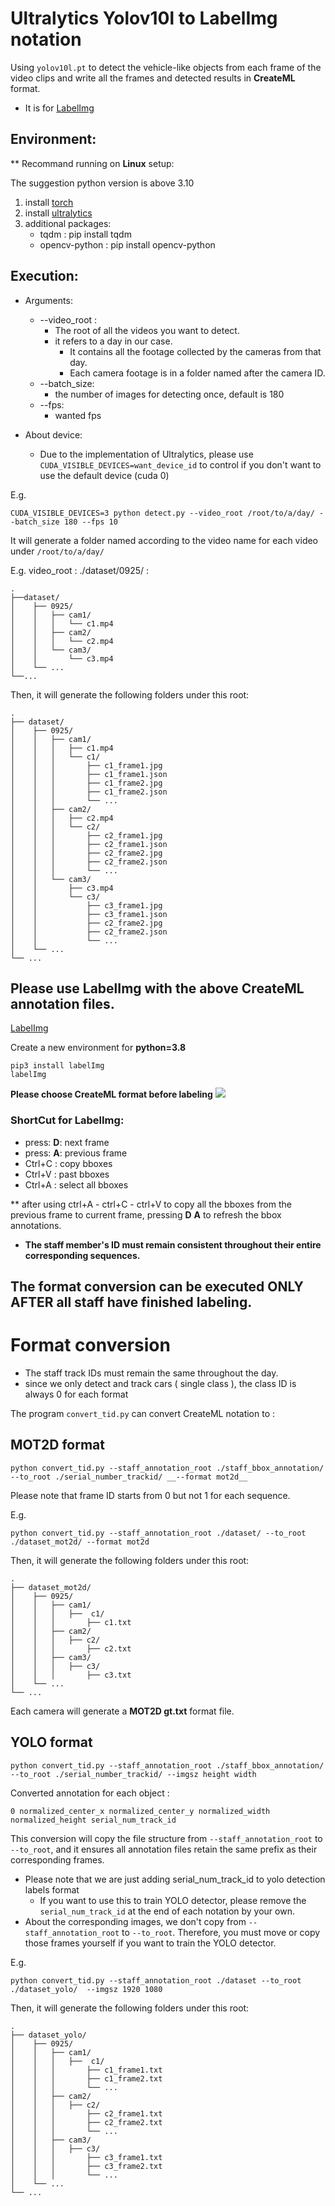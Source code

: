 # Ultralytics Yolov10l to LabelImg notation

Using ```yolov10l.pt``` to detect the vehicle-like objects from each frame of the video clips and write all the frames and detected results in __CreateML__ format.

- It is for [LabelImg](https://github.com/HumanSignal/labelImg.git)

## Environment:

** Recommand running on __Linux__ 
setup:

The suggestion python version is above 3.10

1. install [torch](https://pytorch.org/get-started/locally/)
2. install [ultralytics](https://docs.ultralytics.com/quickstart/)
3. additional packages:
    - tqdm : pip install tqdm 
    - opencv-python : pip install opencv-python




## Execution:

- Arguments:
    - --video_root :
        - The root of all the videos you want to detect. 
        - it refers to a day in our case.
            - It contains all the footage collected by the cameras from that day.
            - Each camera footage is in a folder named after the camera ID.
    - --batch_size:
        - the number of images for detecting once, default is 180
    - --fps:
        - wanted fps
- About device:

    - Due to the implementation of Ultralytics, please use ```CUDA_VISIBLE_DEVICES=want_device_id``` to control if you don't want to use the default device (cuda 0) 

E.g.
```
CUDA_VISIBLE_DEVICES=3 python detect.py --video_root /root/to/a/day/ --batch_size 180 --fps 10
```

It will generate a folder named according to the video name for each video under ```/root/to/a/day/```

E.g. 
video_root : ./dataset/0925/ :
```
.
├──dataset/
│    ├── 0925/
│    │   ├── cam1/
│    │   │   └── c1.mp4
│    │   ├── cam2/
│    │   │   └── c2.mp4
│    │   └── cam3/
│    │       └── c3.mp4  
│    └── ...
└──...
```

Then, it will generate the following folders under this root:
```
.
├── dataset/
│    ├── 0925/
│    │   ├── cam1/
│    │   │   ├── c1.mp4
│    │   │   └── c1/
│    │   │       ├── c1_frame1.jpg
│    │   │       ├── c1_frame1.json
│    │   │       ├── c1_frame2.jpg
│    │   │       ├── c1_frame2.json
│    │   │       └── ...
│    │   ├── cam2/
│    │   │   ├── c2.mp4
│    │   │   └── c2/
│    │   │       ├── c2_frame1.jpg
│    │   │       ├── c2_frame1.json
│    │   │       ├── c2_frame2.jpg
│    │   │       ├── c2_frame2.json
│    │   │       └── ...
│    │   └── cam3/
│    │       ├── c3.mp4  
│    │       └── c3/
│    │           ├── c3_frame1.jpg
│    │           ├── c3_frame1.json
│    │           ├── c2_frame2.jpg
│    │           ├── c2_frame2.json
│    │           └── ...
│    └── ...
└── ...
```

## Please use LabelImg with the above CreateML annotation files.
[LabelImg](https://github.com/HumanSignal/labelImg.git)

Create a new environment for __python=3.8__
```
pip3 install labelImg
labelImg
```

__Please choose CreateML format before labeling__
<img src="./doc/labelimg.png">
### ShortCut for LabelImg:
- press: __D__: next frame
- press: __A__: previous frame
- Ctrl+C : copy  bboxes
- Ctrl+V : past bboxes
- Ctrl+A : select all bboxes

** after using ctrl+A - ctrl+C - ctrl+V to copy all the bboxes from
the previous frame to current frame, pressing __D__ __A__ to refresh the 
bbox annotations.

- __The staff member's ID must remain consistent throughout their entire corresponding sequences.__

## The format conversion can be executed ONLY AFTER all staff have finished labeling.

# Format conversion

- The staff track IDs must remain the same throughout the day.
- since we only detect and track cars ( single class ), the class ID is always 0 for each format

The program ```convert_tid.py``` can convert CreateML notation to :


## MOT2D format
```
python convert_tid.py --staff_annotation_root ./staff_bbox_annotation/
--to_root ./serial_number_trackid/ __--format mot2d__ 
```
Please note that frame ID starts from 0 but not 1 for each sequence.

E.g. 
```
python convert_tid.py --staff_annotation_root ./dataset/ --to_root ./dataset_mot2d/ --format mot2d
```

Then, it will generate the following folders under this root:
```
.
├── dataset_mot2d/
│    ├── 0925/
│    │   ├── cam1/
│    │   │   ├──  c1/
│    │   │       ├── c1.txt
│    │   ├── cam2/
│    │   │   ├── c2/
│    │   │       ├── c2.txt
│    │   ├── cam3/
│    │   │   ├── c3/
│    │   │       ├── c3.txt
│    └── ...
└── ...
```

Each camera will generate a __MOT2D gt.txt__ format file.


## YOLO format
```
python convert_tid.py --staff_annotation_root ./staff_bbox_annotation/
--to_root ./serial_number_trackid/ --imgsz height width
```

Converted annotation for each object : 

`0 normalized_center_x normalized_center_y normalized_width normalized_height serial_num_track_id`

This conversion will copy the file structure from `--staff_annotation_root` to `--to_root`, and it ensures all annotation files retain the same prefix as their corresponding frames.

- Please note that we are just adding serial_num_track_id to yolo detection labels format
    - If you want to use this to train YOLO detector, please remove the `serial_num_track_id` at the end of each notation by your own. 
- About the corresponding images, we don't copy from `--staff_annotation_root` to `--to_root`. Therefore, you must move or copy those frames yourself if you want to train the YOLO detector.


E.g. 
```
python convert_tid.py --staff_annotation_root ./dataset --to_root ./dataset_yolo/  --imgsz 1920 1080
```

Then, it will generate the following folders under this root:
```
.
├── dataset_yolo/
│    ├── 0925/
│    │   ├── cam1/
│    │   │   ├──  c1/
│    │   │       ├── c1_frame1.txt
│    │   │       ├── c1_frame2.txt
│    │   │       └── ...
│    │   ├── cam2/
│    │   │   ├── c2/
│    │   │       ├── c2_frame1.txt
│    │   │       ├── c2_frame2.txt
│    │   │       └── ...
│    │   ├── cam3/
│    │   │   ├── c3/
│    │   │       ├── c3_frame1.txt
│    │   │       ├── c3_frame2.txt
│    │   │       └── ...
│    └── ...
└── ...
```

